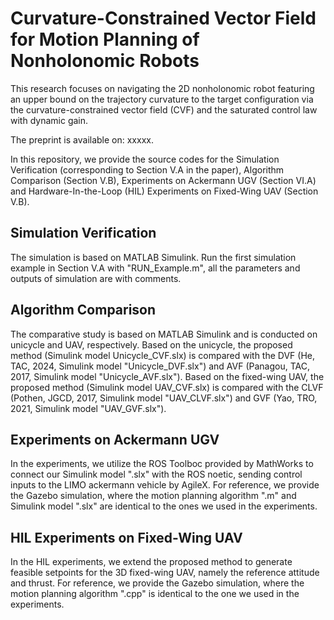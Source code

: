 # Curvature-Constrained Vector Field for Motion Planning of Nonholonomic Robots
 
This research focuses on navigating the 2D nonholonomic robot featuring an upper bound on the trajectory curvature to the target configuration via the curvature-constrained vector field (CVF) and the saturated control law with dynamic gain. 

The preprint is available on: xxxxx.

In this repository, we provide the source codes for the Simulation Verification (corresponding to Section V.A in the paper), Algorithm Comparison (Section V.B), Experiments on Ackermann UGV (Section VI.A) and Hardware-In-the-Loop (HIL) Experiments on Fixed-Wing UAV (Section V.B).

## Simulation Verification
The simulation is based on MATLAB Simulink.
Run the first simulation example in Section V.A with "RUN_Example.m", all the parameters and outputs of simulation are with comments.

## Algorithm Comparison
The comparative study is based on MATLAB Simulink and is conducted on unicycle and UAV, respectively. 
Based on the unicycle, the proposed method (Simulink model Unicycle_CVF.slx) is compared with the DVF (He, TAC, 2024, Simulink model "Unicycle_DVF.slx") and AVF (Panagou, TAC, 2017, Simulink model "Unicycle_AVF.slx").
Based on the fixed-wing UAV, the proposed method (Simulink model UAV_CVF.slx) is compared with the CLVF (Pothen, JGCD, 2017, Simulink model "UAV_CLVF.slx") and GVF (Yao, TRO, 2021, Simulink model "UAV_GVF.slx").

## Experiments on Ackermann UGV
In the experiments, we utilize the ROS Toolboc provided by MathWorks to connect our Simulink model ".slx" with the ROS noetic, sending control inputs to the LIMO ackermann vehicle by AgileX.
For reference, we provide the Gazebo simulation, where the motion planning algorithm ".m" and Simulink model ".slx" are identical to the ones we used in the experiments.

## HIL Experiments on Fixed-Wing UAV
In the HIL experiments, we extend the proposed method to generate feasible setpoints for the 3D fixed-wing UAV, namely the reference attitude and thrust.
For reference, we provide the Gazebo simulation, where the motion planning algorithm ".cpp" is identical to the one we used in the experiments.